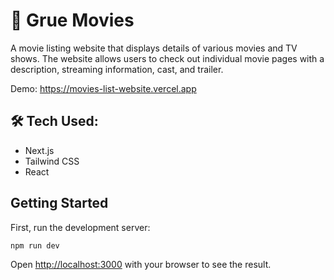 # 🎥 Grue Movies

A movie listing website that displays details of various movies and TV shows. The website allows users to check out individual movie pages with a description, streaming information, cast, and trailer.

Demo: https://movies-list-website.vercel.app

## 🛠️ Tech Used:
- Next.js
- Tailwind CSS
- React
## Getting Started

First, run the development server:

```bash
npm run dev
```

Open [http://localhost:3000](http://localhost:3000) with your browser to see the result.
